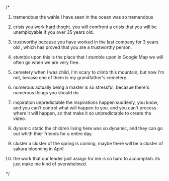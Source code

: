 /\*

1. tremendous
   the wahle I have seen in the ocean was so tremendous

2. crisis
   you work hard thoght. you will comfront a crisis that you will be unemployable if you over 35 years old.

3. trustworthy
   because you have worked in the last company for 3 years old , which has proved that you are a trustworthy person.

4. stumble upon
   this is the place that I stumble upon in Google Map we will often go when we are very free.

5. cemetery
   when I was child, I'm scary to climb this mountain, but now I'm not,
   becase one of them is my grandfather's cemetery

6. numerous
   actually being a master is so stressful, becasue there's numerous things you should do

7. inspiration unpredictable
   the inspirations happen suddenly, you know, and you can't control what will happen to you. and you can't process where it will happen, so that make it so unpredictable to create the video.

8. dynamic   static
   the children living here was so dynamic, and they can go out whith thier friends for a entire day. 

9. cluster   a cluster of
   the spring is coming, maybe there will be a cluster of sakura blooming in April

10. the work that our leader just assign for me is so hard to accomplish.
    its just make me kind of overwhelmed.


   \*/
